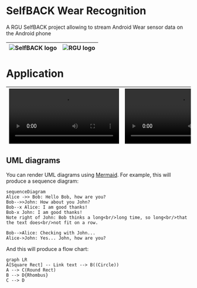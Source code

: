 # SelfBACK Wear Recognition

A RGU SelfBACK project allowing to stream Android Wear sensor data on the Android phone

![SelfBACK logo](https://gaetan.delalande.ovh/selfback-wear-recognition/images/logo-selfback.png)      	| ![RGU logo](https://gaetan.delalande.ovh/selfback-wear-recognition/images/rgu-logo.png) 
|-|-|

# Application

![SelfBACK logo](https://gaetan.delalande.ovh/selfback-wear-recognition/images/record-watch.mov)      	| ![RGU logo](https://gaetan.delalande.ovh/selfback-wear-recognition/images/record-watch.mov) 
|-|-|


## UML diagrams

You can render UML diagrams using [Mermaid](https://mermaidjs.github.io/). For example, this will produce a sequence diagram:

```mermaid
sequenceDiagram
Alice ->> Bob: Hello Bob, how are you?
Bob-->>John: How about you John?
Bob--x Alice: I am good thanks!
Bob-x John: I am good thanks!
Note right of John: Bob thinks a long<br/>long time, so long<br/>that the text does<br/>not fit on a row.

Bob-->Alice: Checking with John...
Alice->John: Yes... John, how are you?
```

And this will produce a flow chart:

```mermaid
graph LR
A[Square Rect] -- Link text --> B((Circle))
A --> C(Round Rect)
B --> D{Rhombus}
C --> D
```
